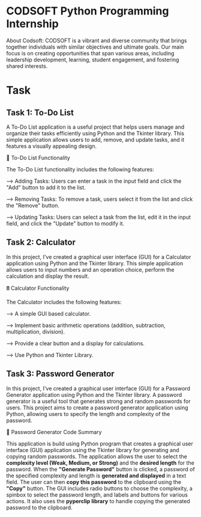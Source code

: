 # CODSOFT Python Programming Internship
About Codsoft: CODSOFT is a vibrant and diverse community that brings together individuals with similar objectives and ultimate goals. Our main focus is on creating opportunities that span various areas, including leadership development, learning, student engagement, and fostering shared interests.

<h1>Task</h1>

<h2>Task 1: To-Do List</h2>

A To-Do List application is a useful project that helps users manage and organize their tasks efficiently using Python and the Tkinter library. This simple application allows users to add, remove, and update tasks, and it features a visually appealing design.

📝 To-Do List Functionality

The To-Do List functionality includes the following features:

--> Adding Tasks: Users can enter a task in the input field and click the "Add" button to add it to the list.

--> Removing Tasks: To remove a task, users select it from the list and click the "Remove" button.

--> Updating Tasks: Users can select a task from the list, edit it in the input field, and click the "Update" button to modify it.

<h2>Task 2: Calculator</h2>

In this project, I've created a graphical user interface (GUI) for a Calculator application using Python and the Tkinter library. This simple application allows users to input numbers and an operation choice, perform the calculation and display the result.

🖩 Calculator Functionality

The Calculator includes the following features:

--> A simple GUI based calculator.

--> Implement basic arithmetic operations (addition, subtraction, multiplication, division).

--> Provide a clear button and a display for calculations.

--> Use Python and Tkinter Library.


<h2>Task 3: Password Generator</h2>

In this project, I've created a graphical user interface (GUI) for a Password Generator application using Python and the Tkinter library. A password generator is a useful tool that generates strong and random passwords for users. This project aims to create a password generator application using Python, allowing users to specify the length and complexity of the password.

🔐 Password Generator Code Summary

This application is build using Python program that creates a graphical user interface (GUI) application using the Tkinter library for generating and copying random passwords. The application allows the user to select the **complexity level (Weak, Medium, or Strong)** and the **desired length** for the password. When the **"Generate Password"** button is clicked, a password of the specified complexity and length is **generated and displayed** in a text field. The user can then **copy this password** to the clipboard using the **"Copy"** button. The GUI includes radio buttons to choose the complexity, a spinbox to select the password length, and labels and buttons for various actions. It also uses the **pyperclip library** to handle copying the generated password to the clipboard.

